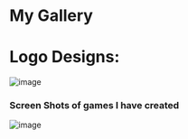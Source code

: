 

# My Gallery
# Logo Designs:
![image](https://media.discordapp.net/attachments/631419020783910912/675882089039790120/Illicit.jpg)
<br>
### Screen Shots of games I have created
![image](https://lh3.googleusercontent.com/q77A2VtT7kMMawon3bpwksYxQaV5OpnyPPiZ4zVerztQXDcwDExT8nR0wgM696s3Bs-S=s170)
<br>








